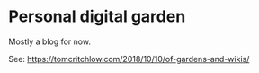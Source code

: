 # Personal digital garden

Mostly a blog for now. 

See: https://tomcritchlow.com/2018/10/10/of-gardens-and-wikis/
